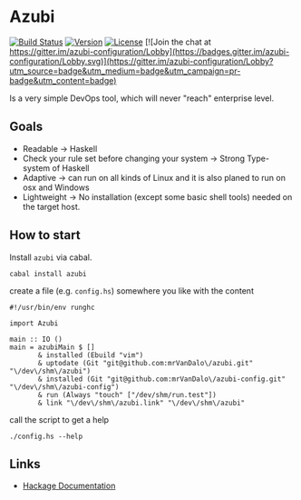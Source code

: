 # Azubi

[![Build Status](https://travis-ci.org/mrVanDalo/azubi.svg?branch=master)](https://travis-ci.org/mrVanDalo/azubi)
[![Version](https://img.shields.io/badge/version-0.2.0.0-green.svg)](https://github.com/mrVanDalo/azubi/releases/tag/0.1.0.1)
[![License](https://img.shields.io/badge/license-gpl-green.svg)](https://www.gnu.org/licenses/gpl-3.0.en.html)
[![Join the chat at https://gitter.im/azubi-configuration/Lobby](https://badges.gitter.im/azubi-configuration/Lobby.svg)](https://gitter.im/azubi-configuration/Lobby?utm_source=badge&utm_medium=badge&utm_campaign=pr-badge&utm_content=badge)

Is a very simple DevOps tool, which will never "reach" enterprise level.

## Goals

* Readable -> Haskell
* Check your rule set before changing your system -> Strong Type-system of Haskell
* Adaptive -> can run on all kinds of Linux and it is also planed to run on osx and Windows
* Lightweight -> No installation (except some basic shell tools) needed on the target host.


## How to start

Install `azubi` via cabal.

    cabal install azubi

create a file (e.g. `config.hs`) somewhere you like with the content

    #!/usr/bin/env runghc
    
    import Azubi
    
    main :: IO ()
    main = azubiMain $ []
           & installed (Ebuild "vim")
           & uptodate (Git "git@github.com:mrVanDalo\/azubi.git" "\/dev\/shm\/azubi")
           & installed (Git "git@github.com:mrVanDalo\/azubi-config.git" "\/dev\/shm\/azubi-config")
           & run (Always "touch" ["/dev/shm/run.test"])
           & link "\/dev\/shm\/azubi.link" "\/dev\/shm\/azubi"


call the script to get a help

    ./config.hs --help


## Links

* [Hackage Documentation](http://hackage.haskell.org/package/azubi)
